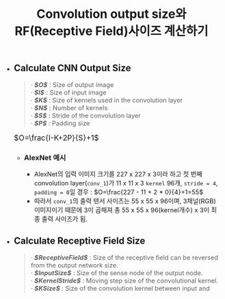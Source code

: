 ﻿---
title: "Convolution output size와 RF(Receptive Field)사이즈 계산하기"
tags: 
  - Deep Learning
  - Computer Vision
  - Convolution
  - Receptive Field
categories:
  - MLDLstudy
toc: true
comments: 
  provider: "disqus"
  disqus:
    shortname: "https-brstar96-github-io"
use_math: true
header:
  teaser: /assets/Images/convsize.png
---

- ## Calculate CNN Output Size
    <Blockquote>
    · <span style="font-size:11pt"><b><i>$O$</i></b> : Size of output image<br></span>
    · <span style="font-size:11pt"><b><i>$I$</i></b> : Size of input image <br></span>
    · <span style="font-size:11pt"><b><i>$K$</i></b> : Size of kernels used in the convolution layer<br></span>
    · <span style="font-size:11pt"><b><i>$N$</i></b> : Number of kernels<br></span>
    · <span style="font-size:11pt"><b><i>$S$</i></b> : Stride of the convolution layer<br></span>
    · <span style="font-size:11pt"><b><i>$P$</i></b> : Padding size<br></span>
    </Blockquote>
    
    <span style="font-size:13pt">$O=\frac{I-K+2P}{S}+1$</span><br>

    - ### AlexNet 예시
        - <span style="font-size:11pt">AlexNet의 입력 이미지 크기를 227 x 227 x 3이라 하고 첫 번째 convolution layer(`conv_1`)가 11 x 11 x 3 `kernel` 96개, `stride = 4`, `padding = 0`일 경우 : $O=\frac{227 - 11 + 2 * 0}{4}+1=55$</span>
        - <span style="font-size:11pt">따라서 `conv_1`의 출력 텐서 사이즈는 55 x 55 x 96이며, 3채널(RGB) 이미지이기 때문에 3이 곱해져 총 55 x 55 x 96(kernel개수) x 3이 최종 출력 사이즈가 됨.</span>
- ## Calculate Receptive Field Size
    <Blockquote>
    · <span style="font-size:11pt"><b><i>$ReceptiveField$</i></b> : Size of the receptive field can be reversed from the output network size.<br></span>
    · <span style="font-size:11pt"><b><i>$InputSize$</i></b> : Size of the sense node of the output node. <br></span>
    · <span style="font-size:11pt"><b><i>$KernelStride$</i></b> : Moving step size of the convolutional kernel.<br></span>
    · <span style="font-size:11pt"><b><i>$KSize$</i></b> : Size of the convolution kernel between input and output.<br></span>
    </Blockquote>
    
    <span style="font-size:13pt">$InputSize=(OutputSize\ -\ 1)\times KernelStride+KernelSize.$</span>
    
- ## 같이 보면 좋은 글
    - <span style="font-size:11pt">[(Stack Overflow) CS231n: Total memory of VGGnet](https://stackoverflow.com/questions/49423323/cs231n-total-memory-of-vggnet)</span> 